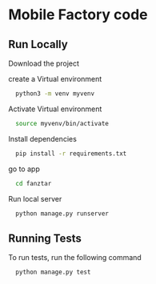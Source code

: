 
# Mobile Factory code




## Run Locally

Download the project

create a Virtual environment
```bash
  python3 -m venv myvenv
```

Activate Virtual environment

```bash
  source myvenv/bin/activate
```

Install dependencies

```bash
  pip install -r requirements.txt
```

go to app 

```bash
  cd fanztar
```

Run local server
```bash
  python manage.py runserver
```



## Running Tests

To run tests, run the following command

```bash
  python manage.py test
```

